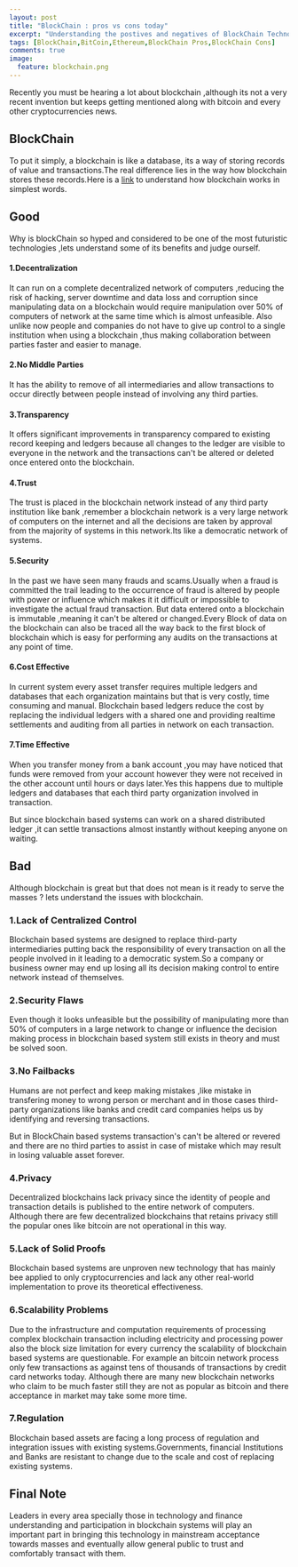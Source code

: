 ```yaml
---
layout: post
title: "BlockChain : pros vs cons today"
excerpt: "Understanding the postives and negatives of BlockChain Technology"
tags: [BlockChain,BitCoin,Ethereum,BlockChain Pros,BlockChain Cons]
comments: true
image:
  feature: blockchain.png
---
```


Recently you must be hearing a lot about blockchain ,although its not a
very recent invention but keeps getting mentioned along with bitcoin and every other cryptocurrencies news.

## BlockChain

To put it simply, a blockchain is like a database, its a way of storing records of value and transactions.The real difference lies in the way how blockchain stores these records.Here is a <a href="https://yourstory.com/2017/07/ultimate-3500-word-guide-plain-english-understand-blockchain/">link</a> to understand how blockchain works in simplest words.


## Good

Why is blockChain so hyped and considered to be one of the most futuristic technologies ,lets understand some of its benefits and judge ourself.

#### 1.Decentralization
It can run on a complete decentralized network of computers ,reducing the risk of hacking, server downtime and data loss and corruption since manipulating data on a blockchain would require manipulation over 50% of computers of network at the same time which is almost unfeasible.
Also unlike now people and companies do not have to give up control to a single institution when using a blockchain ,thus making collaboration between parties
faster and easier to manage.


#### 2.No Middle Parties
It has the ability to remove of all intermediaries and allow transactions to occur directly between people instead of involving any third parties.

#### 3.Transparency

It offers significant improvements in transparency compared to existing record keeping and ledgers because all changes to the ledger are visible to everyone
in the network and the transactions can't be altered or deleted once entered
onto the blockchain.

#### 4.Trust
The trust is placed in the blockchain network instead of any third party institution like bank ,remember a blockchain network is a very large network of
computers on the internet and all the decisions are taken by approval from the majority of systems in this network.Its like a democratic network of systems.

#### 5.Security
In the past we have seen many frauds and scams.Usually when a fraud is committed the trail leading to the  occurrence of fraud is altered by people with power or influence which makes it  it difficult or impossible to investigate the actual fraud transaction.
But data entered onto a blockchain is immutable ,meaning it can't be altered or changed.Every Block of data on the blockchain can also be traced all the way back to the first block of blockchain which is easy for performing any audits on the
transactions at any point of time.

#### 6.Cost Effective

In current system every asset transfer requires multiple ledgers and databases
that each organization maintains but that is very costly, time consuming and manual.
Blockchain based ledgers reduce the cost by replacing the individual ledgers with a shared one and providing realtime settlements and auditing from all parties in network on each transaction.

#### 7.Time Effective

When you transfer money from a bank account ,you may have noticed that funds were removed from your account however they were not received in the other account until hours or days later.Yes this happens due to multiple ledgers and databases
that each third party organization involved in transaction.

But since blockchain based systems can work on a shared distributed ledger ,it can settle transactions almost instantly without keeping anyone on waiting.


## Bad

Although blockchain is great but that does not mean is it ready to serve the masses ? lets understand the issues with blockchain.

### 1.Lack of Centralized Control

Blockchain based systems are designed to replace third-party intermediaries
putting back the responsibility of every transaction on all the people involved in it leading to a democratic system.So a company or business owner may end up losing all its decision making control to entire network instead of themselves.

### 2.Security Flaws

Even though it looks unfeasible but the possibility of manipulating more than 50% of computers in a large network to change or influence the decision making process in blockchain based system still exists in theory and must be solved soon.

### 3.No Failbacks

Humans are not perfect and keep making mistakes ,like mistake in transfering
money to wrong person or merchant and in those cases third-party organizations like banks and credit card companies helps us by identifying and reversing transactions.

But in BlockChain based systems transaction's can't be altered or revered and there are no third parties to assist in case of mistake which may result in losing valuable asset forever.

### 4.Privacy

Decentralized blockchains lack privacy since the identity of people
and transaction details is published to the entire network of computers.
Although there are few decentralized blockchains that retains privacy still the popular ones like bitcoin are not operational in this way.

### 5.Lack of Solid Proofs

Blockchain based systems are unproven new technology that has mainly bee applied to only cryptocurrencies and lack any other real-world implementation to prove its theoretical effectiveness.

### 6.Scalability Problems

Due to the infrastructure and computation requirements of processing complex
blockchain transaction including electricity and processing power also the block size limitation for every currency the scalability of blockchain based systems are questionable. For example an bitcoin network process only few transactions as against  tens of thousands of transactions by credit card networks today.
Although there are many new blockchain networks who claim to be much faster
still they are not as popular as bitcoin and there acceptance in market may take some more time.

### 7.Regulation
Blockchain based assets are facing a long process of regulation and integration
issues with existing systems.Governments, financial Institutions and Banks are resistant to change due to the scale and cost of replacing existing systems.

## Final Note

Leaders in every area specially those in technology and finance understanding and participation in blockchain systems will play an important part in bringing this technology in mainstream acceptance towards masses and eventually allow general public to trust and comfortably transact with them.
